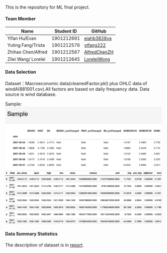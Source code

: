 This is the repository for ML final project.

#### Team Member

| Name                | Student ID | GitHub                                          |
| ------------------- | ---------- | ----------------------------------------------- |
| Yifan Hu/Evan       | 1901212691 | [eiahb3838ya](https://github.com/eiahb3838ya)   |
| Yuting Fang/Trista  | 1901212576 | [ytfang222](https://github.com/ytfang222)       |
| Zhihao Chen/Alfred  | 1901212567 | [AlfredChenZH](https://github.com/AlfredChenZH) |
| Zilei Wang/ Lorelei | 1901212645 | [LoreleiWong](https://github.com/LoreleiWong)   |

#### Data Selection

Dataset：Macroeconomic data(cleanedFactor.pkl) plus OHLC data of windA(881001.csv).All factors are based on daily frequency data. Data source is wind database.

Sample:
![images](01%20dataset/features.png)
![images](01%20dataset/price.png)

#### Data Summary Statistics 

The description of dataset is in [report](01%20dataset/report.html).
